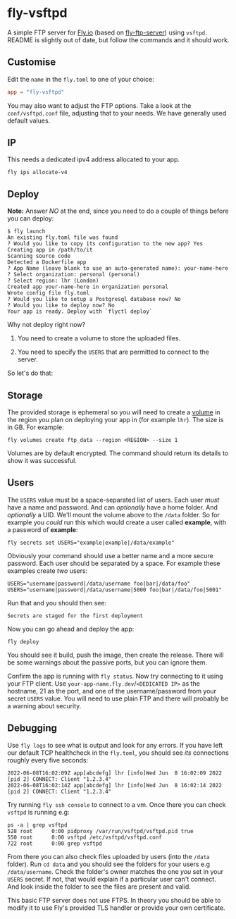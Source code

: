 # fly-vsftpd

A simple FTP server for [Fly.io](https://fly.io) (based on [fly-ftp-server](https://github.com/gregmsanderson/fly-ftp-server)) using `vsftpd`. README is slightly out of date, but follow the commands and it should work.

## Customise

Edit the `name` in the `fly.toml` to one of your choice:

```toml
app = "fly-vsftpd"
```

You may also want to adjust the FTP options. Take a look at the `conf/vsftpd.conf` file, adjusting that to your needs. We have generally used default values.

## IP
This needs a dedicated ipv4 address allocated to your app.

```
fly ips allocate-v4
```

## Deploy

**Note:** Answer _NO_ at the end, since you need to do a couple of things before you can deploy:

```
$ fly launch
An existing fly.toml file was found
? Would you like to copy its configuration to the new app? Yes
Creating app in /path/to/it
Scanning source code
Detected a Dockerfile app
? App Name (leave blank to use an auto-generated name): your-name-here
? Select organization: personal (personal)
? Select region: lhr (London)
Created app your-name-here in organization personal
Wrote config file fly.toml
? Would you like to setup a Postgresql database now? No
? Would you like to deploy now? No
Your app is ready. Deploy with `flyctl deploy`
```

Why not deploy right now?

1. You need to create a volume to store the uploaded files.

2. You need to specify the `USERS` that are permitted to connect to the server.

So let's do that:

## Storage

The provided storage is ephemeral so you will need to create a [volume](https://fly.io/docs/reference/volumes/) in the region you plan on deploying your app in (for example `lhr`). The size is in GB. For example:

```
fly volumes create ftp_data --region <REGION> --size 1
```

Volumes are by default encrypted. The command should return its details to show it was successful.

## Users

The `USERS` value must be a space-separated list of users. Each user _must_ have a name and password. And can _optionally_ have a home folder. And _optionally_ a UID. We'll mount the volume above to the `/data` folder. So for example you _could_ run this which would create a user called **example**, with a password of **example**:

```
fly secrets set USERS="example|example|/data/example"
```

Obviously your command should use a better name and a more secure password. Each user should be separated by a space. For example these examples create _two_ users:

```
USERS="username|password|/data/username foo|bar|/data/foo"
USERS="username|password|/data/username|5000 foo|bar|/data/foo|5001"
```

Run that and you should then see:

```
Secrets are staged for the first deployment
```

Now you can go ahead and deploy the app:

```
fly deploy
```

You should see it build, push the image, then create the release. There will be some warnings about the passive ports, but you can ignore them.

Confirm the app is running with `fly status`. Now try connecting to it using your FTP client. Use `your-app-name.fly.dev`/`<DEDICATED IP>` as the hostname, 21 as the port, and one of the username/password from your secret `USERS` value. You will need to use plain FTP and there will probably be a warning about security.

## Debugging

Use `fly logs` to see what is output and look for any errors. If you have left our default TCP healthcheck in the `fly.toml`, you should see _its_ connections roughly every five seconds:

```
2022-06-08T16:02:09Z app[abcdefg] lhr [info]Wed Jun  8 16:02:09 2022 [pid 2] CONNECT: Client "1.2.3.4"
2022-06-08T16:02:14Z app[abcdefg] lhr [info]Wed Jun  8 16:02:14 2022 [pid 2] CONNECT: Client "1.2.3.4"
```

Try running `fly ssh console` to connect to a vm. Once there you can check `vsftpd` is running e.g:

```
ps -a | grep vsftpd
528 root      0:00 pidproxy /var/run/vsftpd/vsftpd.pid true
550 root      0:00 vsftpd /etc/vsftpd/vsftpd.conf
722 root      0:00 grep vsftpd
```

From there you can also check files uploaded by users (into the `/data` folder). Run `cd data` and you should see the folders for your users e.g `/data/username`. Check the folder's owner matches the one _you_ set in your `USERS` secret. If not, that would explain if a particular user can't connect. And look inside the folder to see the files are present and valid.

This basic FTP server does not use FTPS. In theory you should be able to modify it to use Fly's provided TLS handler or provide your own certificate.

